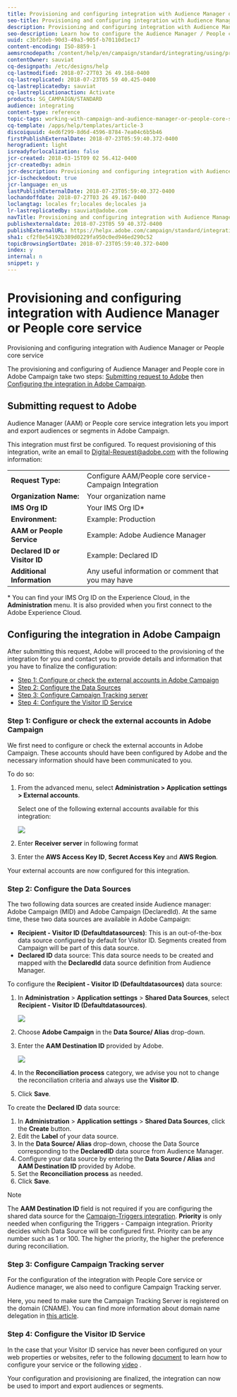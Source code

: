 ```yaml
---
title: Provisioning and configuring integration with Audience Manager or People core service
seo-title: Provisioning and configuring integration with Audience Manager or People core service
description: Provisioning and configuring integration with Audience Manager or People core service
seo-description: Learn how to configure the Audience Manager / People core service integration to start sharing audiences or segments with the different Adobe Experience Cloud solutions. 
uuid: c3bf2deb-90d3-49a3-905f-b70110d1ec17
content-encoding: ISO-8859-1
aemsrcnodepath: /content/help/en/campaign/standard/integrating/using/provisioning-and-configuring-integration-with-audience-manager-or-people-core-service
contentOwner: sauviat
cq-designpath: /etc/designs/help
cq-lastmodified: 2018-07-27T03 26 49.168-0400
cq-lastreplicated: 2018-07-23T05 59 40.425-0400
cq-lastreplicatedby: sauviat
cq-lastreplicationaction: Activate
products: SG_CAMPAIGN/STANDARD
audience: integrating
content-type: reference
topic-tags: working-with-campaign-and-audience-manager-or-people-core-service
cq-template: /apps/help/templates/article-3
discoiquuid: 4ed6f299-8d6d-4596-8784-7ea04c6b5b46
firstPublishExternalDate: 2018-07-23T05:59:40.372-0400
herogradient: light
isreadyforlocalization: false
jcr-created: 2018-03-15T09 02 56.412-0400
jcr-createdby: admin
jcr-description: Provisioning and configuring integration with Audience Manager or People core service
jcr-ischeckedout: true
jcr-language: en_us
lastPublishExternalDate: 2018-07-23T05:59:40.372-0400
lochandoffdate: 2018-07-27T03 26 49.167-0400
loclangtag: locales fr;locales de;locales ja
lr-lastreplicatedby: sauviat@adobe.com
navTitle: Provisioning and configuring integration with Audience Manager or People core service
publishexternaldate: 2018-07-23T05 59 40.372-0400
publishExternalURL: https://helpx.adobe.com/campaign/standard/integrating/using/provisioning-and-configuring-integration-with-audience-manager-or-people-core-service.html
sha1: cf2f8e54192b389d0229fa950c0ed946ed290c52
topicBrowsingSortDate: 2018-07-23T05:59:40.372-0400
index: y
internal: n
snippet: y
---
```


# Provisioning and configuring integration with Audience Manager or People core service

Provisioning and configuring integration with Audience Manager or People core service

The provisioning and configuring of Audience Manager and People core in Adobe Campaign take two steps: [Submitting request to Adobe](../../integrating/using/provisioning-and-configuring-integration-with-audience-manager-or-people-core-service.md#submitting-request-to-adobe) then [Configuring the integration in Adobe Campaign](../../integrating/using/provisioning-and-configuring-integration-with-audience-manager-or-people-core-service.md#configuring-the-integration-in-adobe-campaign).

## Submitting request to Adobe

Audience Manager (AAM) or People core service integration lets you import and export audiences or segments in Adobe Campaign.

This integration must first be configured. To request provisioning of this integration, write an email to [Digital-Request@adobe.com](mailto:Digital-Request@adobe.com) with the following information:

<table> 
 <tbody> 
  <tr> 
   <td> <strong>Request Type:</strong><br /> </td> 
   <td> Configure AAM/People core service-Campaign Integration </td> 
  </tr> 
  <tr> 
   <td> <strong>Organization Name:</strong><br /> </td> 
   <td> Your organization name </td> 
  </tr> 
  <tr> 
   <td> <strong>IMS Org ID</strong><br /> </td> 
   <td> Your IMS Org ID* </td> 
  </tr> 
  <tr> 
   <td> <strong>Environment:</strong><br /> </td> 
   <td> Example: Production </td> 
  </tr> 
  <tr> 
   <td> <strong>AAM or People Service</strong><br /> </td> 
   <td> Example: Adobe Audience Manager </td> 
  </tr> 
  <tr> 
   <td> <strong>Declared ID or Visitor ID</strong><br /> </td> 
   <td> Example: Declared ID </td> 
  </tr> 
  <tr> 
   <td> <strong>Additional Information</strong><br /> </td> 
   <td> Any useful information or comment that you may have </td> 
  </tr> 
 </tbody> 
</table>

&#42; You can find your IMS Org ID on the Experience Cloud, in the **Administration** menu. It is also provided when you first connect to the Adobe Experience Cloud.

## Configuring the integration in Adobe Campaign

After submitting this request, Adobe will proceed to the provisioning of the integration for you and contact you to provide details and information that you have to finalize the configuration:

* [Step 1: Configure or check the external accounts in Adobe Campaign](../../integrating/using/provisioning-and-configuring-integration-with-audience-manager-or-people-core-service.md#step-1--configure-or-check-the-external-accounts-in-adobe-campaign)
* [Step 2: Configure the Data Sources](../../integrating/using/provisioning-and-configuring-integration-with-audience-manager-or-people-core-service.md#step-2--configure-the-data-sources)
* [Step 3: Configure Campaign Tracking server](../../integrating/using/provisioning-and-configuring-integration-with-audience-manager-or-people-core-service.md#step-3--configure-campaign-tracking-server)
* [Step 4: Configure the Visitor ID Service](../../integrating/using/provisioning-and-configuring-integration-with-audience-manager-or-people-core-service.md#step-4--configure-the-visitor-id-service)

### Step 1: Configure or check the external accounts in Adobe Campaign

We first need to configure or check the external accounts in Adobe Campaign. These accounts should have been configured by Adobe and the necessary information should have been communicated to you.

To do so:

1. From the advanced menu, select **Administration > Application settings > External accounts**.

   Select one of the following external accounts available for this integration: 

   ![](assets/integration_aam_1.png)

1. Enter **Receiver server** in following format 
1. Enter the **AWS Access Key ID**, **Secret Access Key** and **AWS Region**.

Your external accounts are now configured for this integration.

### Step 2: Configure the Data Sources

The two following data sources are created inside Audience manager: Adobe Campaign (MID) and Adobe Campaign (DeclaredId). At the same time, these two data sources are available in Adobe Campaign:

* **Recipient - Visitor ID (Defaultdatasources)**: This is an out-of-the-box data source configured by default for Visitor ID. Segments created from Campaign will be part of this data source.
* **Declared ID** data source: This data source needs to be created and mapped with the **DeclaredId** data source definition from Audience Manager.

To configure the **Recipient - Visitor ID (Defaultdatasources)** data source:

1. In **Administration** > **Application settings** > **Shared Data Sources**, select **Recipient - Visitor ID (Defaultdatasources)**.

   ![](assets/integration_aam_2.png)

1. Choose **Adobe Campaign** in the **Data Source/ Alias** drop-down.
1. Enter the **AAM Destination ID** provided by Adobe.

   ![](assets/integration_aam_3.png)

1. In the **Reconciliation process** category, we advise you not to change the reconciliation criteria and always use the **Visitor ID**.
1. Click **Save**.

To create the **Declared ID** data source:

1. In **Administration** > **Application settings** > **Shared Data Sources**, click the **Create** button.
1. Edit the **Label** of your data source.
1. In the **Data Source/ Alias** drop-down, choose the Data Source corresponding to the **DeclaredID** data source from Audience Manager. 
1. Configure your data source by entering the **Data Source / Alias** and **AAM Destination ID** provided by Adobe.
1. Set the **Reconciliation process** as needed.
1. Click **Save**.

>[!NOTE]
>
>The **AAM Destination ID** field is not required if you are configuring the shared data source for the [Campaign-Triggers integration](../../integrating/using/configuring-triggers-in-experience-cloud.md). **Priority** is only needed when configuring the Triggers - Campaign integration. Priority decides which Data Source will be configured first. Priority can be any number such as 1 or 100. The higher the priority, the higher the preference during reconciliation.

### Step 3: Configure Campaign Tracking server

For the configuration of the integration with People Core service or Audience manager, we also need to configure Campaign Tracking server.

Here, you need to make sure the Campaign Tracking Server is registered on the domain (CNAME). You can find more information about domain name delegation in [this article](https://docs.campaign.adobe.com/doc/AC/en/technicalResources/Technotes/AdobeCampaign_Deliverability_Sub_Domain_Delegation.pdf).

### Step 4: Configure the Visitor ID Service

In the case that your Visitor ID service has never been configured on your web properties or websites, refer to the following [document](https://marketing.adobe.com/resources/help/en_US/mcvid/mcvid-setup-aam-analytics.html) to learn how to configure your service or the following [video](https://helpx.adobe.com/marketing-cloud/how-to/email-marketing.html#step-two) .

Your configuration and provisioning are finalized, the integration can now be used to import and export audiences or segments.
